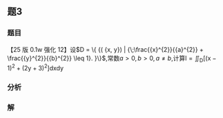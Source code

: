 ## 题3
### 题目
【25 版 0.1w 强化 12】设$D = \{  {( {x, y}) | {\;\frac{{x}^{2}}{{a}^{2}} + \frac{{y}^{2}}{{b}^{2}} \leq  1}. }\}$,常数$a > 0, b > 0, a \neq  b$,计算$\mathrm{I} = {\iint }_{\mathrm{D}}\lbrack  {{( \mathrm{x} - 1) }^{2} + {( 2\mathrm{y} + 3) }^{2}}\rbrack  \mathrm{{dxdy}}$
### 分析

### 解